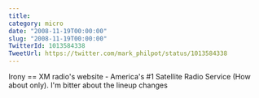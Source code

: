 ```yaml
---
title: 
category: micro
date: "2008-11-19T00:00:00"
slug: "2008-11-19T00:00:00"
TwitterId: 1013584338
TweetUrl: https://twitter.com/mark_philpot/status/1013584338
---
```


Irony == XM radio's website - America's #1 Satellite Radio Service (How about
only). I'm bitter about the lineup changes

